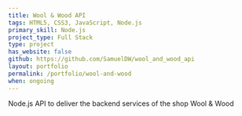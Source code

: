 ```yaml
---
title: Wool & Wood API
tags: HTML5, CSS3, JavaScript, Node.js
primary_skill: Node.js
project_type: Full Stack
type: project
has_website: false
github: https://github.com/SamuelDW/wool_and_wood_api
layout: portfolio
permalink: /portfolio/wool-and-wood
when: ongoing
---
```

Node.js API to deliver the backend services of the shop Wool & Wood
